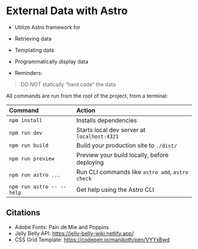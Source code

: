 # External Data with Astro
* Utilize Astro framework for
* Retrieving data
* Templating data
* Programmatically display data

* Reminders:
> DO NOT statically “hard code” the data

All commands are run from the root of the project, from a terminal:

| Command                   | Action                                           |
| :------------------------ | :----------------------------------------------- |
| `npm install`             | Installs dependencies                            |
| `npm run dev`             | Starts local dev server at `localhost:4321`      |
| `npm run build`           | Build your production site to `./dist/`          |
| `npm run preview`         | Preview your build locally, before deploying     |
| `npm run astro ...`       | Run CLI commands like `astro add`, `astro check` |
| `npm run astro -- --help` | Get help using the Astro CLI                     |

## Citations
* Adobe Fonts: Pain de Mie and Poppins
* Jelly Belly API: https://jelly-belly-wiki.netlify.app/
* CSS Grid Template: https://codepen.io/manikoth/pen/VYYxBwd
